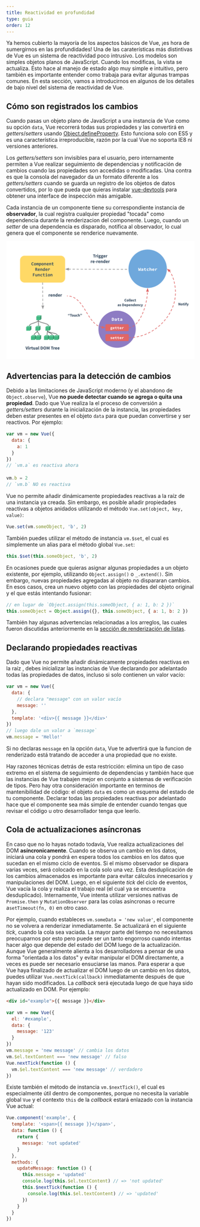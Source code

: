 ```yaml
---
title: Reactividad en profundidad
type: guia
order: 12
---
```


Ya hemos cubierto la mayoría de los aspectos básicos de Vue, ¡es hora de sumergirnos en las profundidades! Una de las caraterísticas más distintivas de Vue es un sistema de reactividad poco intrusivo. Los modelos son simples objetos planos de JavaScript. Cuando los modificas, la vista se actualiza. Esto hace al manejo de estado algo muy simple e intuitivo, pero también es importante entender como trabaja para evitar algunas trampas comunes. En esta sección, vamos a introducirnos en algunos de los detalles de bajo nivel del sistema de reactividad de Vue.

## Cómo son registrados los cambios

Cuando pasas un objeto plano de JavaScript a una instancia de Vue como su opción `data`, Vue recorrerá todas sus propiedades y las convertirá en _getters_/_setters_ usando [Object.defineProperty](https://developer.mozilla.org/en-US/docs/Web/JavaScript/Reference/Global_Objects/Object/defineProperty). Esto funciona solo con ES5 y es una característica irreproducible, razón por la cual Vue no soporta IE8 ni versiones anteriores.

Los _getters/setters_ son invisibles para el usuario, pero internamente permiten a Vue realizar seguimiento de dependencias y notificación de cambios cuando las propiedades son accedidas o modificadas. Una contra es que la consola del navegador da un formato diferente a los _getters/setters_ cuando se guarda un registro de los objetos de datos convertidos, por lo que pueda que quieras instalar [vue-devtools](https://github.com/vuejs/vue-devtools) para obtener una interface de inspección más amigable.

Cada instancia de un componente tiene su correspondiente instancia de **observador**, la cual registra cualquier propiedad "tocada" como dependencia durante la renderizacion del componente. Luego, cuando un _setter_ de una dependencia es disparado, notifica al observador, lo cual genera que el componente se renderice nuevamente.

![Reactivity Cycle](/images/data.png)

## Advertencias para la detección de cambios

Debido a las limitaciones de JavaScript moderno (y el abandono de `Object.observe`), Vue **no puede detectar cuando se agrega o quita una propiedad**. Dado que Vue realiza la el proceso de conversión a _getters/setters_ durante la inicialización de la instancia, las propiedades deben estar presentes en el objeto `data` para que puedan convertirse y ser reactivos. Por ejemplo:

``` js
var vm = new Vue({
  data: {
    a: 1
  }
})
// `vm.a` es reactiva ahora

vm.b = 2
// `vm.b` NO es reactiva
```

Vue no permite añadir dinámicamente propiedades reactivas a la raíz de una instancia ya creada. Sin embargo, es posible añadir propiedades reactivas a objetos anidados utilizando el método `Vue.set(object, key, value)`:

``` js
Vue.set(vm.someObject, 'b', 2)
```

También puedes utilizar el método de instancia `vm.$set`, el cual es simplemente un alias para el método global `Vue.set`:

``` js
this.$set(this.someObject, 'b', 2)
```

En ocasiones puede que quieras asignar algunas propiedades a un objeto existente, por ejemplo, utilizando `Object.assign()` o `_.extend()`. Sin embargo, nuevas propiedades agregadas al objeto no dispararan cambios. En esos casos, crea un nuevo objeto con las propiedades del objeto original y el que estás intentando fusionar:

``` js
// en lugar de `Object.assign(this.someObject, { a: 1, b: 2 })`
this.someObject = Object.assign({}, this.someObject, { a: 1, b: 2 })
```

También hay algunas advertencias relacionadas a los arreglos, las cuales fueron discutidas anteriormente en la [sección de renderización de listas](list.html#Caveats).

## Declarando propiedades reactivas

Dado que Vue no permite añadir dinámicamente propiedades reactivas en la raíz , debes inicializar las instancias de Vue declarando por adelantado todas las propiedades de datos, incluso si solo contienen un valor vacío:

``` js
var vm = new Vue({
  data: {
    // declara "message" con un valor vacío
    message: ''
  },
  template: '<div>{{ message }}</div>'
})
// luego dale un valor a `message`
vm.message = 'Hello!'
```

Si no declaras `message` en la opción `data`, Vue te advertirá que la funcion de renderizado está tratando de acceder a una propiedad que no existe.

Hay razones técnicas detrás de esta restricción: elimina un tipo de caso extremo en el sistema de seguimiento de dependencias y también hace que las instancias de Vue trabajen mejor en conjunto a sistemas de verificación de tipos. Pero hay otra consideración importante en terminos de mantenibilidad de código: el objeto `data` es como un esquema del estado de tu componente. Declarar todas las propiedades reactivas por adelantado hace que el componente sea más simple de entender cuando tengas que revisar el código u otro desarrollador tenga que leerlo.

## Cola de actualizaciones asíncronas

En caso que no lo hayas notado todavía, Vue realiza actualizaciones del DOM **asíncronicamente**. Cuando se observa un cambio en los datos, iniciará una cola y pondrá en espera todos los cambios en los datos que sucedan en el mismo ciclo de eventos. Si el mismo observador se dispara varias veces, será colocado en la cola solo una vez. Esta desduplicación de los cambios almacenados es importante para evitar cálculos innecesarios y manipulaciones del DOM. Luego, en el siguiente _tick_ del ciclo de eventos, Vue vacía la cola y realiza el trabajo real (el cual ya se encuentra desduplicado). Internamente, Vue intenta utilizar versiones nativas de `Promise.then` y `MutationObserver` para las colas asíncronas o recurre a`setTimeout(fn, 0)` en otro caso.

Por ejemplo, cuando estableces `vm.someData = 'new value'`, el componente no se volvera a renderizar inmediatamente. Se actualizará en el siguiente _tick_, cuando la cola sea vaciada. La mayor parte del tiempo no necesitamos preocuparnos por esto pero puede ser un tanto engorroso cuando intentas hacer algo que depende del estado del DOM luego de la actualización. Aunque Vue generalmente alienta a los desarrolladores a pensar de una forma "orientada a los datos" y evitar manipular el DOM directamente, a veces es puede ser necesario ensuciarse las manos. Para esperar a que Vue haya finalizado de actualizar el DOM luego de un cambio en los datos, puedes utilizar `Vue.nextTick(callback)` inmediatamente después de que hayan sido modificados. La _callback_ será ejecutada luego de que haya sido actualizado en DOM. Por ejemplo:

``` html
<div id="example">{{ message }}</div>
```

``` js
var vm = new Vue({
  el: '#example',
  data: {
    message: '123'
  }
})
vm.message = 'new message' // cambia los datos
vm.$el.textContent === 'new message' // falso
Vue.nextTick(function () {
  vm.$el.textContent === 'new message' // verdadero
})
```

Existe también el método de instancia `vm.$nextTick()`, el cual es especialmente útil dentro de componentes, porque no necesita la variable global `Vue` y el contexto `this` de la _callback_ estará enlazado con la instancia Vue actual:

``` js
Vue.component('example', {
  template: '<span>{{ message }}</span>',
  data: function () {
    return {
      message: 'not updated'
    }
  },
  methods: {
    updateMessage: function () {
      this.message = 'updated'
      console.log(this.$el.textContent) // => 'not updated'
      this.$nextTick(function () {
        console.log(this.$el.textContent) // => 'updated'
      })
    }
  }
})
```
